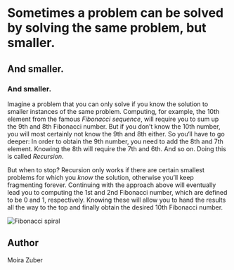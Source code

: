 <!-- BEGIN TITLE -->
# Sometimes a problem can be solved by solving the same problem, but smaller.
<!-- END TITLE -->

<!-- BEGIN BODY -->
## And smaller. 
### And smaller.

Imagine a problem that you can only solve if you know the solution to smaller instances of the same problem. Computing, for example, the 10th element from the famous *Fibonacci sequence*, will require you to sum up the 9th and 8th Fibonacci number. But if you don’t know the 10th number, you will most certainly not know the 9th and 8th either. So you‘ll have to go deeper: In order to obtain the 9th number, you need to add the 8th and 7th element. Knowing the 8th will require the 7th and 6th. And so on. Doing this is called *Recursion*.

But when to stop? Recursion only works if there are certain smallest problems for which you *know* the solution, otherwise you’ll keep fragmenting forever. Continuing with the approach above will eventually lead you to computing the 1st and 2nd Fibonacci number, which are defined to be 0 and 1, respectively. Knowing these will allow you to hand the results all the way to the top and finally obtain the desired 10th Fibonacci number.
<!-- END BODY -->


![Fibonacci spiral](../images/image-029-recursion.svg)



## Author
<!-- BEGIN AUTHOR -->
Moira Zuber
<!-- END AUTHOR -->
